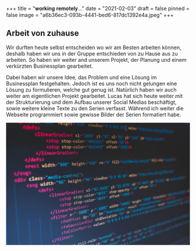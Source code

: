 +++
title = "𝐰𝐨𝐫𝐤𝐢𝐧𝐠 𝐫𝐞𝐦𝐨𝐭𝐞𝐥𝐲..."
date = "2021-02-03"
draft = false
pinned = false
image = "a6b36ec3-093b-4441-bed6-817dc1392e4a.jpeg"
+++
## Arbeit von zuhause

Wir durften heute selbst entscheiden wo wir am Besten arbeiten können, deshalb haben wir uns in der Gruppe entschieden von zu Hause aus zu arbeiten. So haben wir weiter and unserem Projekt, der Planung und einem verkürzten Businessplan gearbeitet.

Dabei haben wir unsere Idee, das Problem und eine Lösung im Businessplan festgehalten. Jedoch ist es uns noch nicht gelungen eine Lösung zu formulieren, welche gut genug ist. Natürlich haben wir auch weiter am eigentlichen Projekt gearbeitet. Lucas hat sich heute weiter mit der Strukturierung und dem Aufbau unserer Social Medias beschäftigt, sowie weitere kleine Texte zu den Serien verfasst. Während ich weiter die Webseite programmiert sowie gewisse Bilder der Serien formatiert habe.

![](26d93620-3e40-45c1-ae6d-c62fd6c6c327.jpeg)